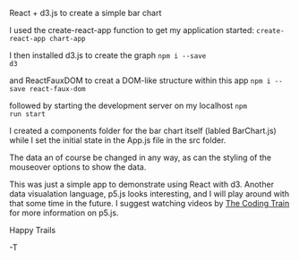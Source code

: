 React + d3.js to create a simple bar chart

I used the create-react-app function to get my application started:
<code>create-react-app chart-app</code>

I then installed d3.js to create the graph
<code>npm i --save d3</code> 

and ReactFauxDOM to creat a DOM-like structure within this app
<code>npm i --save react-faux-dom</code>

followed by starting the development server on my localhost
<code>npm run start</code>

I created a components folder for the bar chart itself (labled BarChart.js) while I set the initial state in the App.js file in the src folder.

The data an of course be changed in any way, as can the styling of the mouseover options to show the data.

This was just a simple app to demonstrate using React with d3. Another data visualation language, p5.js looks interesting, and I will play around with that some time in the future. I suggest watching videos by [The Coding Train](https://www.youtube.com/user/shiffman/featured) for more information on p5.js.

Happy Trails

-T